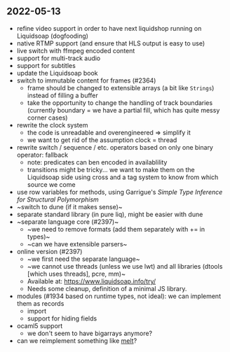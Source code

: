 2022-05-13
----------

- refine video support in order to have next liquidshop running on Liquidsoap
  (dogfooding)
- native RTMP support (and ensure that HLS output is easy to use)
- live switch with ffmpeg encoded content
- support for multi-track audio
- support for subtitles
- update the Liquidsoap book
- switch to immutable content for frames (#2364)
  - frame should be changed to extensible arrays (a bit like `Strings`) instead
    of filling a buffer
  - take the opportunity to change the handling of track boundaries (currently
    boundary = we have a partial fill, which has quite messy corner cases)
- rewrite the clock system
  - the code is unreadable and overengineered ⇒ simplify it
  - we want to get rid of the assumption clock = thread
- rewrite switch / sequence / etc. operators based on only one binary operator:
  fallback
  - note: predicates can ben encoded in availablility
  - transitions might be tricky... we want to make them on the Liquidsoap side
    using cross and a tag system to know from which source we come
- use row variables for methods, using Garrigue's _Simple Type Inference for
  Structural Polymorphism_
- ~switch to dune (if it makes sense)~
- separate standard library (in pure liq), might be easier with dune
- ~separate language core (#2397)~
  - ~we need to remove formats (add them separately with += in types)~
  - ~can we have extensible parsers~
- online version (#2397)
  - ~we first need the separate language~
  - ~we cannot use threads (unless we use lwt) and all libraries (dtools [which
    uses threads], pcre, mm)~
  - Available at: https://www.liquidsoap.info/try/
  - Needs some cleanup, definition of a minimal JS library.
- modules (#1934 based on runtime types, not ideal): we can implement them as
  records
  - import
  - support for hiding fields
- ocaml5 support
  - we don't seem to have bigarrays anymore?
- can we reimplement something like [melt](https://www.mltframework.org/)?
